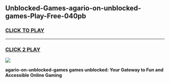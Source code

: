 
## Unblocked-Games-agario-on-unblocked-games-Play-Free-040pb
<h3>
<a href="https://premium76.site?title=agario-on-unblocked-games&ref=15A">CLICK TO PLAY</a></h3>
<hr>

<h3>
<a href="https://premium76.site?title=agario-on-unblocked-games&ref=15A">CLICK 2 PLAY</a>
  
</h3>

<a href="https://premium76.site?title=agario-on-unblocked-games&ref=15A"><img src="https://clearcache.store/games.png"></a>


**agario-on-unblocked-games games unblocked: Your Gateway to Fun and Accessible Online Gaming**
